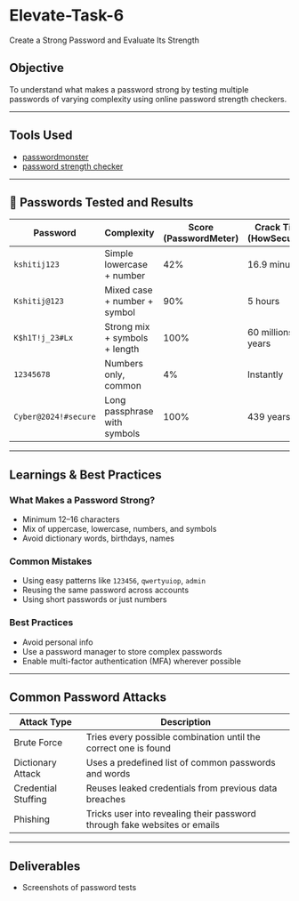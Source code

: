 # Elevate-Task-6
Create a Strong Password and Evaluate Its Strength

## Objective
To understand what makes a password strong by testing multiple passwords of varying complexity using online password strength checkers.

---

## Tools Used
- [passwordmonster](https://www.passwordmonster.com/)
- [password strength checker](https://passwordmeter.com/)

---

## 🧪 Passwords Tested and Results

| Password            | Complexity                    | Score (PasswordMeter)  | Crack Time (HowSecure...)  | Feedback |
|---------------------|-------------------------------|------------------------|----------------------------|----------|
| `kshitij123`        | Simple lowercase + number     | 42%                    | 16.9 minutes               | Weak     |
| `Kshitij@123`       | Mixed case + number + symbol  | 90%                    | 5 hours                    | Medium   |
| `K$h1T!j_23#Lx`     | Strong mix + symbols + length | 100%                   | 60 millions years          | Very Strong |
| `12345678`          | Numbers only, common          | 4%                     | Instantly                  | Very weak |
| `Cyber@2024!#secure`| Long passphrase with symbols  | 100%                   | 439 years                  | Very strong |

---
## Learnings & Best Practices

### What Makes a Password Strong?
- Minimum 12–16 characters
- Mix of uppercase, lowercase, numbers, and symbols
- Avoid dictionary words, birthdays, names

### Common Mistakes
- Using easy patterns like `123456`, `qwertyuiop`, `admin`
- Reusing the same password across accounts
- Using short passwords or just numbers

###  Best Practices
- Avoid personal info
- Use a password manager to store complex passwords
- Enable multi-factor authentication (MFA) wherever possible

---
## Common Password Attacks

| Attack Type       | Description |
|-------------------|-------------|
| Brute Force       | Tries every possible combination until the correct one is found |
| Dictionary Attack | Uses a predefined list of common passwords and words |
| Credential Stuffing | Reuses leaked credentials from previous data breaches |
| Phishing          | Tricks user into revealing their password through fake websites or emails |

---
## Deliverables

- Screenshots of password tests
